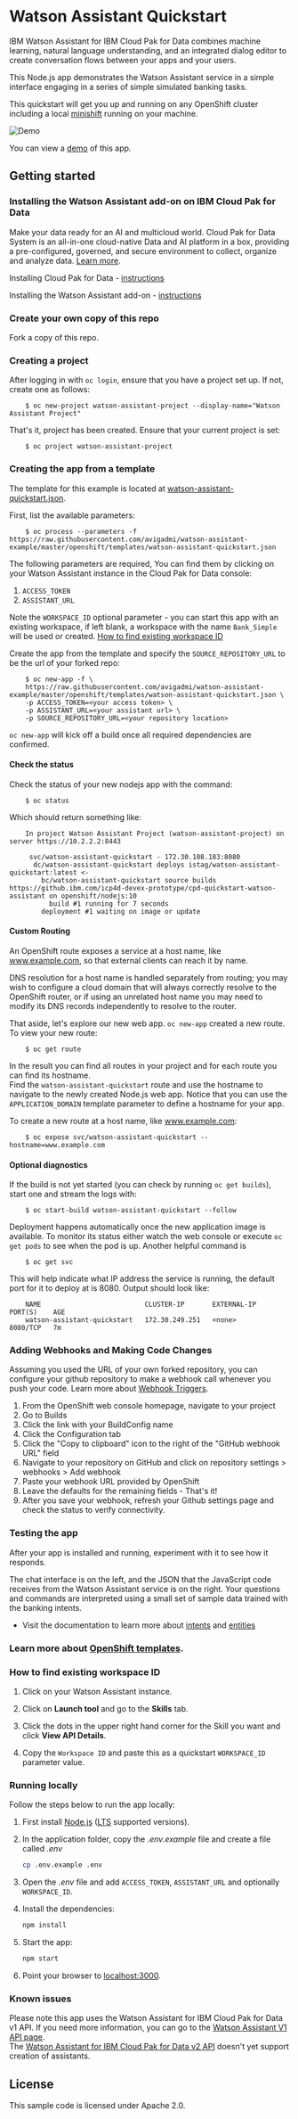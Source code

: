 # Watson Assistant Quickstart

IBM Watson Assistant for IBM Cloud Pak for Data combines machine learning, natural language understanding, and an integrated dialog editor to create conversation flows between your apps and your users.  

This Node.js app demonstrates the Watson Assistant service in a simple interface engaging in a series of simple simulated banking tasks.

This quickstart will get you up and running on any OpenShift cluster including a local [minishift](https://www.okd.io/minishift) running on your machine.

![Demo](readme_images/demo.gif)

You can view a [demo](http://conversation-simple.ng.bluemix.net/) of this app.

## Getting started

### Installing the Watson Assistant add-on on IBM Cloud Pak for Data 

Make your data ready for an AI and multicloud world. Cloud Pak for Data System is an all-in-one cloud-native Data and AI platform in a box, providing a pre-configured, governed, and secure environment to collect, organize and analyze data. [Learn more](https://docs-icpdata.mybluemix.net/docs/content/SSQNUZ_current/com.ibm.icpdata.doc/zen/overview/overview.html).

Installing Cloud Pak for Data - [instructions](https://docs-icpdata.mybluemix.net/docs/content/SSQNUZ_current/com.ibm.icpdata.doc/zen/install/ovu.html)

Installing the Watson Assistant add-on - [instructions](https://docs-icpdata.mybluemix.net/docs/content/SSQNUZ_current/com.ibm.icpdata.doc/watson/assistant-install.html)

### Create your own copy of this repo
Fork a copy of this repo.

### Creating a project

After logging in with `oc login`, ensure that you have a project set up. If not, create one as follows:

        $ oc new-project watson-assistant-project --display-name="Watson Assistant Project"

That's it, project has been created. Ensure that your current project is set:

        $ oc project watson-assistant-project

### Creating the app from a template

The template for this example is located at [watson-assistant-quickstart.json](openshift/templates/watson-assistant-quickstart.json).

First, list the available parameters:

        $ oc process --parameters -f https://raw.githubusercontent.com/avigadmi/watson-assistant-example/master/openshift/templates/watson-assistant-quickstart.json

The following parameters are required, You can find them by clicking on your Watson Assistant instance in the Cloud Pak for Data console:
1. `ACCESS_TOKEN`
2. `ASSISTANT_URL`

Note the `WORKSPACE_ID` optional parameter - you can start this app with an existing workspace, if left blank, a workspace with the name `Bank_Simple` will be used or created. [How to find existing workspace ID](#how-to-find-existing-workspace-id)

Create the app from the template and specify the `SOURCE_REPOSITORY_URL` to be the url of your forked repo:

        $ oc new-app -f \
        https://raw.githubusercontent.com/avigadmi/watson-assistant-example/master/openshift/templates/watson-assistant-quickstart.json \
        -p ACCESS_TOKEN=<your access token> \
        -p ASSISTANT_URL=<your assistant url> \
        -p SOURCE_REPOSITORY_URL=<your repository location>

`oc new-app` will kick off a build once all required dependencies are confirmed.


#### Check the status


Check the status of your new nodejs app with the command:

        $ oc status
        
        
Which should return something like:

        In project Watson Assistant Project (watson-assistant-project) on server https://10.2.2.2:8443

         svc/watson-assistant-quickstart - 172.30.108.183:8080
          dc/watson-assistant-quickstart deploys istag/watson-assistant-quickstart:latest <-
            bc/watson-assistant-quickstart source builds https://github.ibm.com/icp4d-devex-prototype/cpd-quickstart-watson-assistant on openshift/nodejs:10
              build #1 running for 7 seconds
            deployment #1 waiting on image or update        
        

#### Custom Routing

An OpenShift route exposes a service at a host name, like www.example.com, so that external clients can reach it by name.

DNS resolution for a host name is handled separately from routing; you may wish to configure a cloud domain that will always correctly resolve to the OpenShift router, or if using an unrelated host name you may need to modify its DNS records independently to resolve to the router.

That aside, let's explore our new web app. `oc new-app` created a new route. To view your new route:

        $ oc get route

In the result you can find all routes in your project and for each route you can find its hostname.  
Find the `watson-assistant-quickstart` route and use the hostname to navigate to the newly created Node.js web app.
Notice that you can use the `APPLICATION_DOMAIN` template parameter to define a hostname for your app.

To create a new route at a host name, like www.example.com:

        $ oc expose svc/watson-assistant-quickstart --hostname=www.example.com


#### Optional diagnostics
        
If the build is not yet started (you can check by running `oc get builds`), start one and stream the logs with:

        $ oc start-build watson-assistant-quickstart --follow

Deployment happens automatically once the new application image is available.  To monitor its status either watch the web console or execute `oc get pods` to see when the pod is up.  Another helpful command is

        $ oc get svc
        
        
This will help indicate what IP address the service is running, the default port for it to deploy at is 8080. Output should look like:

        NAME                          CLUSTER-IP       EXTERNAL-IP   PORT(S)    AGE
        watson-assistant-quickstart   172.30.249.251   <none>        8080/TCP   7m                


### Adding Webhooks and Making Code Changes
Assuming you used the URL of your own forked repository, you can configure your github repository to make a webhook call whenever you push your code. Learn more about [Webhook Triggers](https://docs.openshift.com/container-platform/3.5/dev_guide/builds/triggering_builds.html#webhook-triggers).

1. From the OpenShift web console homepage, navigate to your project
2. Go to Builds
3. Click the link with your BuildConfig name
4. Click the Configuration tab
5. Click the "Copy to clipboard" icon to the right of the "GitHub webhook URL" field
6. Navigate to your repository on GitHub and click on repository settings > webhooks > Add webhook
7. Paste your webhook URL provided by OpenShift
8. Leave the defaults for the remaining fields - That's it!
9. After you save your webhook, refresh your Github settings page and check the status to verify connectivity.  


### Testing the app

After your app is installed and running, experiment with it to see how it responds.

The chat interface is on the left, and the JSON that the JavaScript code receives from the Watson Assistant service is on the right. Your questions and commands are interpreted using a small set of sample data trained with the banking intents.

* Visit the documentation to learn more about [intents](https://cloud.ibm.com/docs/services/assistant/intents.html#defining-intents) and [entities](https://cloud.ibm.com/docs/services/assistant/entities.html#defining-entities)


### Learn more about [OpenShift templates](https://docs.openshift.com/enterprise/3.0/dev_guide/templates.html#dev-guide-templates).


### How to find existing workspace ID

1. Click on your Watson Assistant instance.

1. Click on **Launch tool** and go to the **Skills** tab.

1. Click the dots in the upper right hand corner for the Skill you want and click **View API Details**.

1. Copy the `Workspace ID` and paste this as a quickstart `WORKSPACE_ID` parameter value.


### Running locally

Follow the steps below to run the app locally:

1. First install [Node.js](https://nodejs.org) ([LTS](https://github.com/nodejs/Release) supported versions).

2. In the application folder, copy the *.env.example* file and create a file called *.env*
       
    ```sh
    cp .env.example .env
    ```       

7. Open the *.env* file and add `ACCESS_TOKEN`, `ASSISTANT_URL` and optionally `WORKSPACE_ID`.
    
3. Install the dependencies:

    ```sh
    npm install
    ```

4. Start the app:

    ```sh
    npm start
    ```

5. Point your browser to [localhost:3000](http://localhost:3000).


### Known issues

Please note this app uses the Watson Assistant for IBM Cloud Pak for Data v1 API. If you need more information, you can go to the [Watson Assistant V1 API page](https://cloud.ibm.com/apidocs/assistant-data-v1).  
The [Watson Assistant for IBM Cloud Pak for Data v2 API](https://cloud.ibm.com/apidocs/assistant-data-v2) doesn't yet support creation of assistants.


## License

  This sample code is licensed under Apache 2.0.
